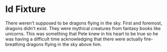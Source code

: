 # Id Fixture

<wrapped-block id="dragons">
There weren't supposed to be dragons flying in the sky. First and foremost, dragons didn't exist. They were mythical creatures from fantasy books like unicorns. This was something that Pete knew in his heart to be true so he was having a difficult time acknowledging that there were actually fire-breathing dragons flying in the sky above him.
</wrapped-block>
